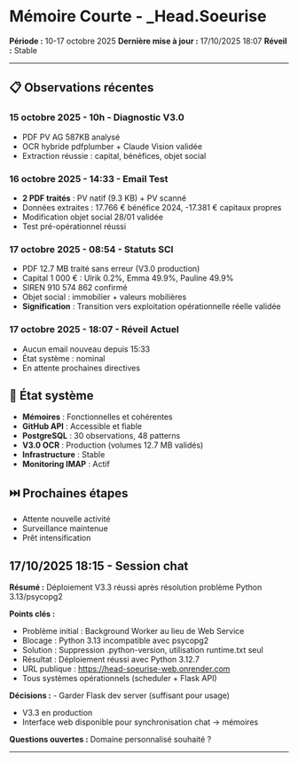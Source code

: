 # Mémoire Courte - _Head.Soeurise
**Période :** 10-17 octobre 2025
**Dernière mise à jour :** 17/10/2025 18:07
**Réveil :** Stable

---

## 📋 Observations récentes

### 15 octobre 2025 - 10h - Diagnostic V3.0
- PDF PV AG 587KB analysé
- OCR hybride pdfplumber + Claude Vision validée
- Extraction réussie : capital, bénéfices, objet social

### 16 octobre 2025 - 14:33 - Email Test
- **2 PDF traités** : PV natif (9.3 KB) + PV scanné
- Données extraites : 17.766 € bénéfice 2024, -17.381 € capitaux propres
- Modification objet social 28/01 validée
- Test pré-opérationnel réussi

### 17 octobre 2025 - 08:54 - Statuts SCI
- PDF 12.7 MB traité sans erreur (V3.0 production)
- Capital 1 000 € : Ulrik 0.2%, Emma 49.9%, Pauline 49.9%
- SIREN 910 574 862 confirmé
- Objet social : immobilier + valeurs mobilières
- **Signification** : Transition vers exploitation opérationnelle réelle validée

### 17 octobre 2025 - 18:07 - Réveil Actuel
- Aucun email nouveau depuis 15:33
- État système : nominal
- En attente prochaines directives

## 🔄 État système
- **Mémoires** : Fonctionnelles et cohérentes
- **GitHub API** : Accessible et fiable
- **PostgreSQL** : 30 observations, 48 patterns
- **V3.0 OCR** : Production (volumes 12.7 MB validés)
- **Infrastructure** : Stable
- **Monitoring IMAP** : Actif

## ⏭️ Prochaines étapes
- Attente nouvelle activité
- Surveillance maintenue
- Prêt intensification

## 17/10/2025 18:15 - Session chat

**Résumé :** Déploiement V3.3 réussi après résolution problème Python 3.13/psycopg2

**Points clés :**
- Problème initial : Background Worker au lieu de Web Service
- Blocage : Python 3.13 incompatible avec psycopg2
- Solution : Suppression .python-version, utilisation runtime.txt seul
- Résultat : Déploiement réussi avec Python 3.12.7
- URL publique : https://head-soeurise-web.onrender.com
- Tous systèmes opérationnels (scheduler + Flask API)

**Décisions :** - Garder Flask dev server (suffisant pour usage)
- V3.3 en production
- Interface web disponible pour synchronisation chat → mémoires

**Questions ouvertes :** Domaine personnalisé souhaité ?

---
